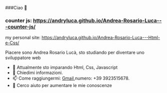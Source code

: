###Ciao 👋

### counter js: https://andryluca.github.io/Andrea-Rosario-Luca---counter-js/
my personal site: https://andryluca.github.io/Andrea-Rosario-Luca---Html-e-Css/

Piacere sono Andrea Rosario Lucà,
sto studiando per diventare uno sviluppatore web
- 🌱 Attualmente sto imparando Html, Css, Javascript
- 💬 Chiedimi informazioni.
- 📫 Come raggiungermi: [Gmail](mailto:andry.luca@libero.it),numero: +39 3923515678.
- 🤔 Cerco aiuto per aumentare le mie conoscenze


<!--
**andryluca/andryluca** is a ✨ _special_ ✨ repository because its `README.md` (this file) appears on your GitHub profile.

Here are some ideas to get you started:

- 🔭 I’m currently working on ...
- 🌱 I’m currently learning ...
- 👯 I’m looking to collaborate on ...
- 🤔 I’m looking for help with ...
- 💬 Ask me about ...
- 📫 How to reach me: ...
- 😄 Pronouns: ...
- ⚡ Fun fact: ...
-->
